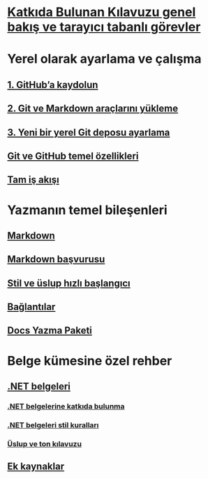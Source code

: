 # [Katkıda Bulunan Kılavuzu genel bakış ve tarayıcı tabanlı görevler](index.md)
# Yerel olarak ayarlama ve çalışma
## [1. GitHub’a kaydolun](get-started-setup-github.md)
## [2. Git ve Markdown araçlarını yükleme](get-started-setup-tools.md)
## [3. Yeni bir yerel Git deposu ayarlama](get-started-setup-local.md)
## [Git ve GitHub temel özellikleri](git-github-fundamentals.md)
## [Tam iş akışı](how-to-write-workflows-major.md)
# Yazmanın temel bileşenleri
## [Markdown](how-to-write-use-markdown.md)
## [Markdown başvurusu](markdown-reference.md)
## [Stil ve üslup hızlı başlangıcı](style-quick-start.md)
## [Bağlantılar](how-to-write-links.md)
## [Docs Yazma Paketi](how-to-write-docs-auth-pack.md)
# Belge kümesine özel rehber
## [.NET belgeleri](dotnet-contribute.md)
### [.NET belgelerine katkıda bulunma](dotnet-contribute-process.md)
### [.NET belgeleri stil kuralları](dotnet-style-guide.md)
### [Üslup ve ton kılavuzu](dotnet-voice-tone.md)

<!--
## Creating new content

   <!--
     This page introduces the process to work locally on
     your own machine, following github flow.

     Content will be taken from the last two sections of
     how-to-contribute.md (writing new samples, and creating new content)
     and the how-to-write-workflows-major.md)
### Setup and clone source

   <!--
      This page will guide folks through the setup process
      through cloning the repo.

      It will have condensed versions of get-started-setup-github,
      get-started-setup-tools, and get-started-setup-local.
      
### Git and GitHub essentials

   <!--
      Explain the basics of Git and GitHub, and the GitHub flow
      process.

      Much, or all of this will be from full-workflow, and git-github-fundamentals

      The full list of repos probably doesn't belong here.
### Contribute new topics
   <!--
     Primarily new content, but will include the content from the
     how-to-write-use-markdown, style-quick-start and how-to-write-links

     Process content will also be taken from how-to-contribute.
#### Content types
#### Markdown resources
#### Tone, voice, and style

### Contribute new samples

   <!--
     Primarily new content, with some taken from how-to-contribute.

     This will also point to repo-specific guidance for samples.

     We have an important decision to make here: This contributing guide
     can contain the union of all code style rules for all different languages
     and frameworks, or it can contain the intersection (code samples must
     compile and run).

     I'm in favor of the former: Everyone writing Python should follow the Python
     guidance; everyone writing C# should follow the C# rules. Those should be
     consistent regardless of project team.

## List of documentation repositories -->

   <!--
     This will take the list of repos from git-github-fundamentals
     for the public repositories.

     Open question: How to keep this up to date?
   -->
## [Ek kaynaklar](additional-resources.md)
